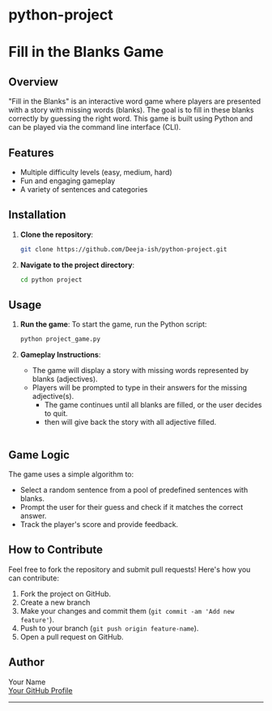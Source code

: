 # python-project

# Fill in the Blanks Game

## Overview
"Fill in the Blanks" is an interactive word game where players are presented with a story with missing words (blanks). The goal is to fill in these blanks correctly by guessing the right word. This game is built using Python and can be played via the command line interface (CLI).

## Features
- Multiple difficulty levels (easy, medium, hard)
- Fun and engaging gameplay
- A variety of sentences and categories

## Installation

1. **Clone the repository**:
    ```bash
    git clone https://github.com/Deeja-ish/python-project.git
    ```
2. **Navigate to the project directory**:
    ```bash
    cd python project
    ```

## Usage

1. **Run the game**:
    To start the game, run the Python script:
    ```bash
    python project_game.py
    ```

2. **Gameplay Instructions**:
    - The game will display a story with missing words represented by blanks (adjectives).
    - Players will be prompted to type in their answers for the missing adjective(s).
       - The game continues until all blanks are filled, or the user decides to quit.
       - then will give back the story with all adjective filled.
    ```

## Game Logic
The game uses a simple algorithm to:
- Select a random sentence from a pool of predefined sentences with blanks.
- Prompt the user for their guess and check if it matches the correct answer.
- Track the player's score and provide feedback.

## How to Contribute

Feel free to fork the repository and submit pull requests! Here's how you can contribute:

1. Fork the project on GitHub.
2. Create a new branch
3. Make your changes and commit them (`git commit -am 'Add new feature'`).
4. Push to your branch (`git push origin feature-name`).
5. Open a pull request on GitHub.


## Author
Your Name  
[Your GitHub Profile](https://github.com/yourusername)

---


